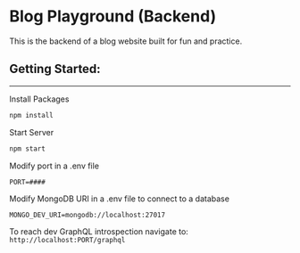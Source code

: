 # Blog Playground (Backend)

This is the backend of a blog website built for fun and practice.

## Getting Started:
---

Install Packages
```bash
npm install
```

Start Server
```bash
npm start
```

Modify port in a .env file
```
PORT=####
```

Modify MongoDB URI in a .env file to connect to a database
```
MONGO_DEV_URI=mongodb://localhost:27017
```

To reach dev GraphQL introspection navigate to:
```http://localhost:PORT/graphql```


